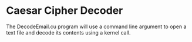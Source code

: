 # Caesar Cipher Decoder
The DecodeEmail.cu program will use a command line argument to open a text file and decode its contents using a kernel call.
